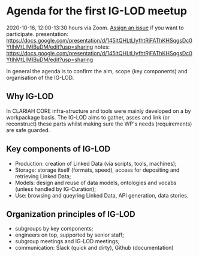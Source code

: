 # Agenda for the first IG-LOD meetup
2020-10-16, 12:00-13:30 hours via Zoom. [Assign an issue](https://github.com/clariah/ig-lod/issues) if you want to participate.
presentation: https://docs.google.com/presentation/d/145ltQHLtLIyfhtRjFAThKHSqgsDc0YtIhMtLIMIBuDM/edit?usp=sharing
notes: https://docs.google.com/presentation/d/145ltQHLtLIyfhtRjFAThKHSqgsDc0YtIhMtLIMIBuDM/edit?usp=sharing


In general the agenda is to confirm the aim, scope (key components) and organisation of the IG-LOD.

## Why IG-LOD
In CLARIAH CORE infra-structure and tools were mainly developed on a by workpackage basis. The IG-LOD aims to gather, asses and link (or reconstruct) these parts whilst making sure the WP's needs (requirements) are safe guarded. 

## Key components of IG-LOD
- Production: creation of Linked Data (via scripts, tools, machines);
- Storage: storage itself (formats, speed), access for depositing and retrieving Linked Data;
- Models: design and reuse of data models, ontologies and vocabs (unless handled by IG-Curation);
- Use: browsing and queyring Linked Data, API generation, data stories.

## Organization principles of IG-LOD
- subgroups by key components;
- engineers on top, supported by senior staff;
- subgroup meetings and IG-LOD meetings;
- communication: Slack (quick and dirty), Github (documentation)
